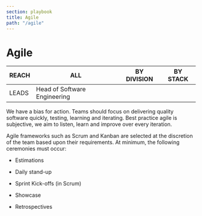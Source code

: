 ```yaml
---
section: playbook
title: Agile
path: "/agile"
---
```


# Agile

| REACH | ALL                          | BY DIVISION | BY STACK |
| ----- | ---------------------------- | ----------- | -------- |
| LEADS | Head of Software Engineering |             |          |

We have a bias for action. Teams should focus on delivering quality
software quickly, testing, learning and iterating. Best practice agile
is subjective, we aim to listen, learn and improve over every iteration.

Agile frameworks such as Scrum and Kanban are selected at the discretion
of the team based upon their requirements. At minimum, the following
ceremonies must occur:

- Estimations

- Daily stand-up

- Sprint Kick-offs (in Scrum)

- Showcase

- Retrospectives
